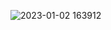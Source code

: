 ![2023-01-02 163912](https://user-images.githubusercontent.com/103123677/210279667-c8d20ad8-402e-492f-b967-c438a215f811.png)
